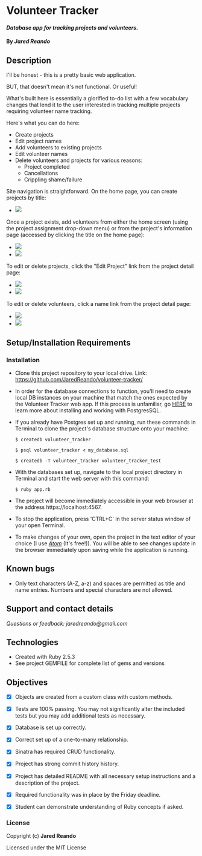 # Volunteer Tracker

#### _Database app for tracking projects and volunteers._

#### By _**Jared Reando**_

## Description

I'll be honest - this is a pretty basic web application.

BUT, that doesn't mean it's not functional. Or useful!

What's built here is essentially a glorified to-do list with a few vocabulary changes that lend it to the user interested in tracking multiple projects requiring volunteer name tracking.

Here's what you can do here:
- Create projects
- Edit project names
- Add volunteers to existing projects
- Edit volunteer names
- Delete volunteers and projects for various reasons:
  - Project completed
  - Cancellations
  - Crippling shame/failure

Site navigation is straightforward. On the home page, you can create projects by title:

- <img src="./public/img/screenshot_one.jpg">


Once a project exists, add volunteers from either the home screen (using the project assignment drop-down menu) or from the project's information page (accessed by clicking the title on the home page):

 - <img src="./public/img/screenshot_two.jpg">

 - <img src="./public/img/screenshot_three.jpg">

To edit or delete projects, click the "Edit Project" link from the project detail page:

 - <img src="./public/img/screenshot_four.jpg">

 - <img src="./public/img/screenshot_five.jpg">

To edit or delete volunteers, click a name link from the project detail page:

 - <img src="./public/img/screenshot_six.jpg">

- <img src="./public/img/screenshot_seven.jpg">

## Setup/Installation Requirements

### Installation
* Clone this project repository to your local drive. Link: https://github.com/JaredReando/volunteer-tracker/

* In order for the database connections to function, you'll need to create local DB instances on your machine that match the ones expected by the Volunteer Tracker web app. If this process is unfamiliar, go [HERE](https://www.learnhowtoprogram.com/ruby/ruby-database-basics/installing-postgres-7fb0cff7-a0f5-4b61-a0db-8a928b9f67ef) to learn more about installing and working with PostgresSQL.

* If you already have Postgres set up and running, run these commands in Terminal to clone the project's database structure onto your machine:

  ```
  $ createdb volunteer_tracker
  ```
  ```
  $ psql volunteer_tracker < my_database.sql
  ```
  ```
  $ createdb -T volunteer_tracker volunteer_tracker_test
  ```

* With the databases set up, navigate to the local project directory in Terminal and start the web server with this command:

  ```
  $ ruby app.rb
  ```

* The project will become immediately accessible in your web browser at the address https://localhost:4567.

* To stop the application, press 'CTRL+C' in the server status window of your open Terminal.

* To make changes of your own, open the project in the text editor of your choice (I use _[Atom](https://atom.io/)_ (It's free!)). You will be able to see changes update in the browser immediately upon saving while the application is running.

## Known bugs

* Only text characters (A-Z, a-z) and spaces are permitted as title and name entries. Numbers and special characters are not allowed.

## Support and contact details

_Questions or feedback: jaredreando@gmail.com_

## Technologies

- Created with Ruby 2.5.3
- See project GEMFILE for complete list of gems and versions

## Objectives

- [x] Objects are created from a custom class with custom methods.

- [x] Tests are 100% passing. You may not significantly alter the included tests but you may add additional tests as necessary.

- [x] Database is set up correctly.

- [x] Correct set up of a one-to-many relationship.

- [x] Sinatra has required CRUD functionality.

- [x] Project has strong commit history history.

- [x] Project has detailed README with all necessary setup instructions and a description of the project.

- [x] Required functionality was in place by the Friday deadline.

- [x] Student can demonstrate understanding of Ruby concepts if asked.


### License

Copyright (c) **Jared Reando**

Licensed under the MIT License
